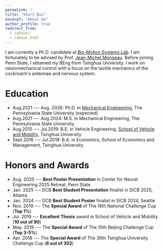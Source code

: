 ```yaml
---
permalink: /
title: "Short Bio"
excerpt: "About me"
author_profile: true
redirect_from: 
  - /about/
  - /about.html
---
```

I am currently a Ph.D. candidate at [Bio-Motion Systems Lab](https://sites.psu.edu/mongeau/). I am fortunately to be advised by Prof. [Jean-Michel Mongeau](https://sites.psu.edu/mongeau/PIbio/). Before joining Penn State, I obtained my BEng from Tsinghua University. I work on neuromechanical control with a focus on the tactile mechanics of the cockroach's antennae and nervous system.


Education
======
* Aug.2021 --- Aug. 2026: Ph.D. in [Mechanical Engineering](https://www.me.psu.edu/), The Pennsylvania State University (expected)
* Aug.2021 --- Aug.2024: M.S. in Mechanical Engineering, The Pennsylvania State University
* Aug.2015 --- Jul.2019: B.E. in Vehicle Engineering, [School of Vehicle and Mobility](http://www.svm.tsinghua.edu.cn/index.html), Tsinghua University
* Sept.2016 --- Jul.2019: B.A. in Economics, School of Economics and Management, Tsinghua University

Honors and Awards
======
* Aug. 2025 --- **Best Poster Presentation** in Center for Neural Engineering 2025 Retreat, Penn State
* Jan. 2025 --- DCB **Best Student Presentation** finalist in SICB 2025, Atlanta 
* Jan. 2024 --- DCB **Best Student Poster** finalist in SICB 2024, Seattle 
* Nov. 2019 --- The **Special Award** of The 16th National Challenge Cup (**Top 1%**) 
* Jul. 2019 --- **Excellent Thesis** award in School of Vehicle and Mobility (**10 out of 90**)
* May. 2019 --- The **Special Award** of The 10th Beijing Challenge Cup (**Top 3-5%**)
* Apr. 2018 --- The **Special Award** of The 36th Tsinghua University Challenge Cup (**6 out of 302**)


<script>
document.write("Last modifid at: "+document.lastModified+"" )
</script>
